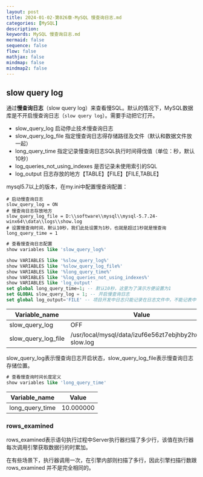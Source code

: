 ```yaml
---
layout: post
title: 2024-01-02-第026章-MySQL 慢查询日志.md
categories: [MySQL]
description: 
keywords: MySQL 慢查询日志.md
mermaid: false
sequence: false
flow: false
mathjax: false
mindmap: false
mindmap2: false
---
```

## slow query log

通过**慢查询日志**（slow query log）来查看慢SQL。默认的情况下，MySQL数据库是不开启慢查询日志（`slow query log`）。需要手动把它打开。

- slow_query_log 启动停止技术慢查询日志
- slow_query_log_file 指定慢查询日志得存储路径及文件（默认和数据文件放一起）
- long_query_time 指定记录慢查询日志SQL执行时间得伐值（单位：秒，默认10秒）
- log_queries_not_using_indexes 是否记录未使用索引的SQL
- log_output 日志存放的地方【TABLE】【FILE】【FILE,TABLE】



mysql5.7以上的版本，在my.ini中配置慢查询配置：

```shell
# 启动慢查询日志
slow_query_log = ON
# 慢查询日志存放地方
slow_query_log_file = D:\\software\\mysql\\mysql-5.7.24-winx64\\data\\logs\\show.log
# 设置慢查询时间，默认10秒，我们此处设置为1秒，也就是超过1秒就是慢查询
long_query_time = 1
```



```sql
# 查看慢查询日志配置
show variables like 'slow_query_log%'

show VARIABLES like '%slow_query_log%'
show VARIABLES like '%slow_query_log_file%'
show VARIABLES like '%long_query_time%'
show VARIABLES like '%log_queries_not_using_indexes%'
show VARIABLES like 'log_output'
set global long_query_time=1; -- 默认10秒，这里为了演示方便设置为1
set GLOBAL slow_query_log = 1; -- 开启慢查询日志
set global log_output='FILE' -- 项目开发中日志只能记录在日志文件中，不能记表中
```



| Variable_name       | Value                                                  |
| ------------------- | ------------------------------------------------------ |
| slow_query_log      | OFF                                                    |
| slow_query_log_file | /usr/local/mysql/data/izuf6e56zt7ebjhby2hxboz-slow.log |



slow_query_log表示慢查询日志开启状态，slow_query_log_file表示慢查询日志存储位置。



```sql
# 查看慢查询时间长度定义
show variables like 'long_query_time'
```



| Variable_name   | Value     |
| --------------- | --------- |
| long_query_time | 10.000000 |





### rows_examined

rows_examined表示语句执行过程中Server执行器扫描了多少行，该值在执行器每次调用引擎获取数据行的时累加。

在有些场景下，执行器调用一次，在引擎内部则扫描了多行，因此引擎扫描行数跟 rows_examined 并不是完全相同的。